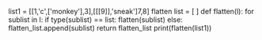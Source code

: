 list1 = [[1,'c',['monkey'],3],[[[9]],'sneak']7,8]
flatten list = [ ]
def flatten(l):
    for sublist in l:
        if type(sublist) == list:
            flatten(sublist)
        else:
            flatten_list.append(sublist)
    return flatten_list
print(flatten(list1))    
